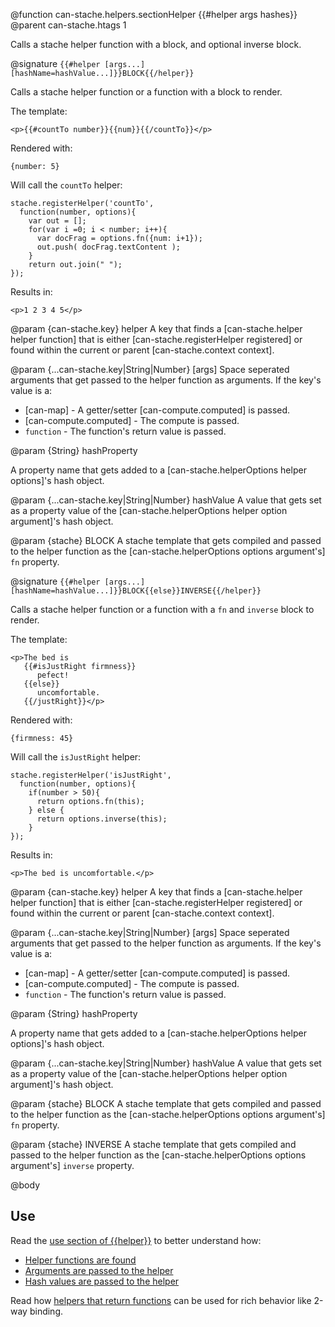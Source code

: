 @function can-stache.helpers.sectionHelper {{#helper args hashes}}
@parent can-stache.htags 1

Calls a stache helper function with a block, and optional inverse
block.

@signature `{{#helper [args...] [hashName=hashValue...]}}BLOCK{{/helper}}`

Calls a stache helper function or a function with a block to
render.

The template:

    <p>{{#countTo number}}{{num}}{{/countTo}}</p>

Rendered with:

    {number: 5}

Will call the `countTo` helper:

    stache.registerHelper('countTo',
      function(number, options){
        var out = [];
        for(var i =0; i < number; i++){
          var docFrag = options.fn({num: i+1});
          out.push( docFrag.textContent );
        }
        return out.join(" ");
    });

Results in:

    <p>1 2 3 4 5</p>

@param {can-stache.key} helper A key that finds a [can-stache.helper helper function]
that is either [can-stache.registerHelper registered] or found within the
current or parent [can-stache.context context].

@param {...can-stache.key|String|Number} [args] Space seperated arguments
that get passed to the helper function as arguments. If the key's value is a:

 - [can-map] - A getter/setter [can-compute.computed] is passed.
 - [can-compute.computed] - The compute is passed.
 - `function` - The function's return value is passed.

@param {String} hashProperty

A property name that gets added to a [can-stache.helperOptions helper options]'s
hash object.

@param {...can-stache.key|String|Number} hashValue A value that gets
set as a property value of the [can-stache.helperOptions helper option argument]'s
hash object.

@param {stache} BLOCK A stache template that gets compiled and
passed to the helper function as the [can-stache.helperOptions options argument's] `fn`
property.


@signature `{{#helper [args...] [hashName=hashValue...]}}BLOCK{{else}}INVERSE{{/helper}}`

Calls a stache helper function or a function with a `fn` and `inverse` block to
render.

The template:

    <p>The bed is
       {{#isJustRight firmness}}
          pefect!
       {{else}}
          uncomfortable.
       {{/justRight}}</p>

Rendered with:

    {firmness: 45}

Will call the `isJustRight` helper:

    stache.registerHelper('isJustRight',
      function(number, options){
        if(number > 50){
          return options.fn(this);
        } else {
          return options.inverse(this);
        }
    });

Results in:

    <p>The bed is uncomfortable.</p>

@param {can-stache.key} helper A key that finds a [can-stache.helper helper function]
that is either [can-stache.registerHelper registered] or found within the
current or parent [can-stache.context context].

@param {...can-stache.key|String|Number} [args] Space seperated arguments
that get passed to the helper function as arguments. If the key's value is a:

 - [can-map] - A getter/setter [can-compute.computed] is passed.
 - [can-compute.computed] - The compute is passed.
 - `function` - The function's return value is passed.

@param {String} hashProperty

A property name that gets added to a [can-stache.helperOptions helper options]'s
hash object.

@param {...can-stache.key|String|Number} hashValue A value that gets
set as a property value of the [can-stache.helperOptions helper option argument]'s
hash object.

@param {stache} BLOCK A stache template that gets compiled and
passed to the helper function as the [can-stache.helperOptions options argument's] `fn`
property.

@param {stache} INVERSE A stache template that gets compiled and
passed to the helper function as the [can-stache.helperOptions options argument's] `inverse`
property.


@body

## Use

Read the [use section of {{helper}}](can-stache.helpers.helper.html#section_Use) to better understand how:

 - [Helper functions are found](can-stache.helpers.helper.html#section_Arguments)
 - [Arguments are passed to the helper](can-stache.helpers.helper.html#section_Arguments)
 - [Hash values are passed to the helper](can-stache.helpers.helper.html#section_Hash)

Read how [helpers that return functions](can-stache.helper.html#section_Returninganelementcallbackfunction) can
be used for rich behavior like 2-way binding.


